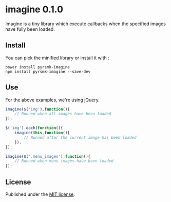 imagine 0.1.0
=============

Imagine is a tiny library which execute callbacks when the specified images have fully been loaded.

Install
-------

You can pick the minified library or install it with :

```
bower install pyrsmk-imagine
npm install pyrsmk-imagine --save-dev
```

Use
---

For the above examples, we're using jQuery.

```js
imagine($('img'),function(){
	// Runned when all images have been loaded
});

$('img').each(function(){
	imagine(this,function(){
		// Runned after the current image has been loaded
	});
});

imagine($('.menu_images'),function(){
	// Runned when menu images have been loaded
});
```

License
-------

Published under the [MIT license](http://dreamysource.mit-license.org).
